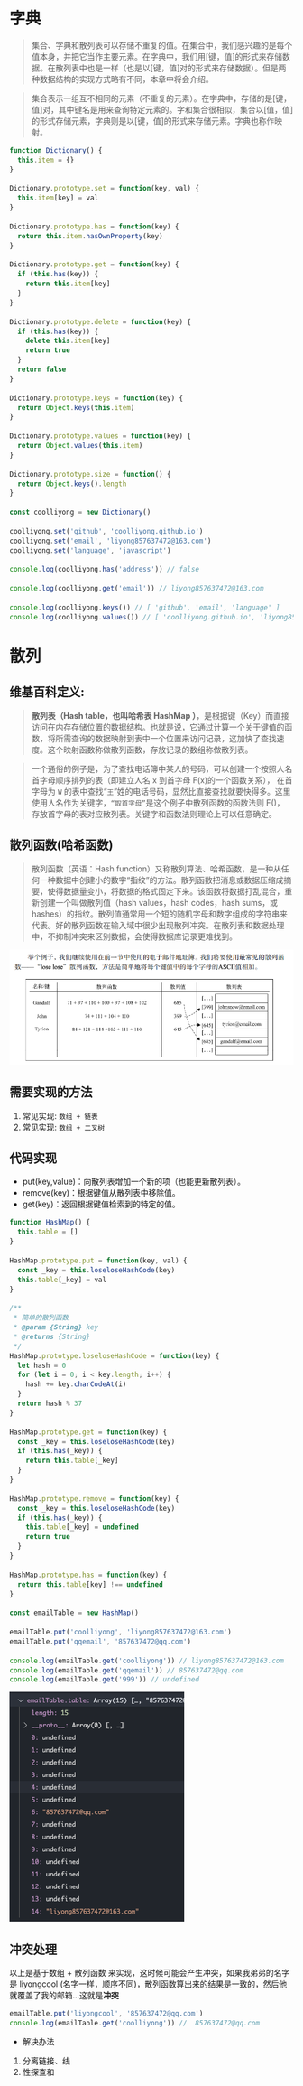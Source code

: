 # 字典

> 集合、字典和散列表可以存储不重复的值。在集合中，我们感兴趣的是每个值本身，并把它当作主要元素。在字典中，我们用[键，值]的形式来存储数据。在散列表中也是一样（也是以[键，值]对的形式来存储数据）。但是两种数据结构的实现方式略有不同，本章中将会介绍。

> 集合表示一组互不相同的元素（不重复的元素）。在字典中，存储的是[键，值]对，其中键名是用来查询特定元素的。字和集合很相似，集合以[值，值]的形式存储元素，字典则是以[键，值]的形式来存储元素。字典也称作映射。

```js
function Dictionary() {
  this.item = {}
}

Dictionary.prototype.set = function(key, val) {
  this.item[key] = val
}

Dictionary.prototype.has = function(key) {
  return this.item.hasOwnProperty(key)
}

Dictionary.prototype.get = function(key) {
  if (this.has(key)) {
    return this.item[key]
  }
}

Dictionary.prototype.delete = function(key) {
  if (this.has(key)) {
    delete this.item[key]
    return true
  }
  return false
}

Dictionary.prototype.keys = function(key) {
  return Object.keys(this.item)
}

Dictionary.prototype.values = function(key) {
  return Object.values(this.item)
}

Dictionary.prototype.size = function() {
  return Object.keys().length
}

const coolliyong = new Dictionary()

coolliyong.set('github', 'coolliyong.github.io')
coolliyong.set('email', 'liyong857637472@163.com')
coolliyong.set('language', 'javascript')

console.log(coolliyong.has('address')) // false

console.log(coolliyong.get('email')) // liyong857637472@163.com

console.log(coolliyong.keys()) // [ 'github', 'email', 'language' ]
console.log(coolliyong.values()) // [ 'coolliyong.github.io', 'liyong857637472@163.com', 'javascript' ]
```

# 散列

## 维基百科定义:

> **散列表（Hash table，也叫哈希表 HashMap ）**，是根据键（Key）而直接访问在内存存储位置的数据结构。也就是说，它通过计算一个关于键值的函数，将所需查询的数据映射到表中一个位置来访问记录，这加快了查找速度。这个映射函数称做散列函数，存放记录的数组称做散列表。

> 一个通俗的例子是，为了查找电话簿中某人的号码，可以创建一个按照人名首字母顺序排列的表（即建立人名 x 到首字母 F(x)的一个函数关系），
> 在首字母为 `W` 的表中查找“`王`”姓的电话号码，显然比直接查找就要快得多。这里使用人名作为关键字，`“取首字母”`是这个例子中散列函数的函数法则 F()，
> 存放首字母的表对应散列表。关键字和函数法则理论上可以任意确定。

## 散列函数(哈希函数)

> 散列函数（英语：Hash function）又称散列算法、哈希函数，是一种从任何一种数据中创建小的数字“指纹”的方法。散列函数把消息或数据压缩成摘要，使得数据量变小，将数据的格式固定下来。该函数将数据打乱混合，重新创建一个叫做散列值（hash values，hash codes，hash sums，或 hashes）的指纹。散列值通常用一个短的随机字母和数字组成的字符串来代表。好的散列函数在输入域中很少出现散列冲突。在散列表和数据处理中，不抑制冲突来区别数据，会使得数据库记录更难找到。

!['hash_map_example'](/imgs/datatype/hashmap_example_1.png)

## 需要实现的方法

1. 常见实现: `数组 + 链表`
2. 常见实现: `数组 + 二叉树`

## 代码实现

- put(key,value)：向散列表增加一个新的项（也能更新散列表）。
- remove(key)：根据键值从散列表中移除值。
- get(key)：返回根据键值检索到的特定的值。

```js
function HashMap() {
  this.table = []
}

HashMap.prototype.put = function(key, val) {
  const _key = this.loseloseHashCode(key)
  this.table[_key] = val
}

/**
 * 简单的散列函数
 * @param {String} key
 * @returns {String}
 */
HashMap.prototype.loseloseHashCode = function(key) {
  let hash = 0
  for (let i = 0; i < key.length; i++) {
    hash += key.charCodeAt(i)
  }
  return hash % 37
}

HashMap.prototype.get = function(key) {
  const _key = this.loseloseHashCode(key)
  if (this.has(_key)) {
    return this.table[_key]
  }
}

HashMap.prototype.remove = function(key) {
  const _key = this.loseloseHashCode(key)
  if (this.has(_key)) {
    this.table[_key] = undefined
    return true
  }
}

HashMap.prototype.has = function(key) {
  return this.table[key] !== undefined
}

const emailTable = new HashMap()

emailTable.put('coolliyong', 'liyong857637472@163.com')
emailTable.put('qqemail', '857637472@qq.com')

console.log(emailTable.get('coolliyong')) // liyong857637472@163.com
console.log(emailTable.get('qqemail')) // 857637472@qq.com
console.log(emailTable.get('999')) // undefined
```

!['hash_map_example'](/imgs/datatype/hashmap_example_2.png)

## 冲突处理

以上是基于数组 + 散列函数 来实现，这时候可能会产生冲突，如果我弟弟的名字是 liyongcool (名字一样，顺序不同)，散列函数算出来的结果是一致的，然后他就覆盖了我的邮箱...这就是**冲突**

```js
emailTable.put('liyongcool', '857637472@qq.com')
console.log(emailTable.get('coolliyong')) //  857637472@qq.com
```

- 解决办法

1. 分离链接、线
2. 性探查和
